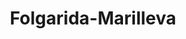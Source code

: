 ---
name: Folgarida
title: Folgarida-Marilleva
region: Trentino-Alto Adige
country: Italia
group: Folgarida-Marilleva-Peio-Passo del Tonale
---